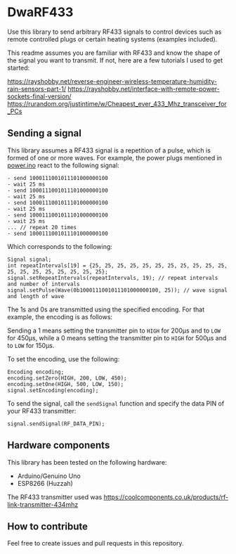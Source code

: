 # DwaRF433

Use this library to send arbitrary RF433 signals to control devices such as remote controlled plugs or certain heating systems (examples included).

This readme assumes you are familiar with RF433 and know the shape of the signal you want to transmit. If not, here are a few tutorials
I used to get started:

https://rayshobby.net/reverse-engineer-wireless-temperature-humidity-rain-sensors-part-1/
https://rayshobby.net/interface-with-remote-power-sockets-final-version/
https://rurandom.org/justintime/w/Cheapest_ever_433_Mhz_transceiver_for_PCs

## Sending a signal

This library assumes a RF433 signal is a repetition of a pulse, which is formed of one or more waves. For example, the
power plugs mentioned in [power.ino](https://github.com/fterrier/dwarf433/blob/master/examples/power/power.ino) react to
the following signal:

```
- send 1000111001011101000000100
- wait 25 ms
- send 1000111001011101000000100
- wait 25 ms
- send 1000111001011101000000100
- wait 25 ms
- send 1000111001011101000000100
- wait 25 ms
... // repeat 20 times
- send 1000111001011101000000100
```

Which corresponds to the following:

```
Signal signal;
int repeatIntervals[19] = {25, 25, 25, 25, 25, 25, 25, 25, 25, 25, 25, 25, 25, 25, 25, 25, 25, 25, 25};
signal.setRepeatIntervals(repeatIntervals, 19); // repeat intervals and number of intervals
signal.setPulse(Wave(0b1000111001011101000000100, 25)); // wave signal and length of wave
```

The 1s and 0s are transmitted using the specified encoding. For that example, the encoding is as follows:

Sending a 1 means setting the transmitter pin to `HIGH` for 200μs and to `LOW` for 450μs, while a 0 means setting
the transmitter pin to `HIGH` for 500μs and to `LOW` for 150μs.

To set the encoding, use the following:

```
Encoding encoding;
encoding.setZero(HIGH, 200, LOW, 450);
encoding.setOne(HIGH, 500, LOW, 150);
signal.setEncoding(encoding);
```

To send the signal, call the `sendSignal` function and specify the data PIN of your RF433 transmitter:

```
signal.sendSignal(RF_DATA_PIN);
```

## Hardware components

This library has been tested on the following hardware:
- Arduino/Genuino Uno
- ESP8266 (Huzzah)

The RF433 transmitter used was https://coolcomponents.co.uk/products/rf-link-transmitter-434mhz

## How to contribute

Feel free to create issues and pull requests in this repository.

